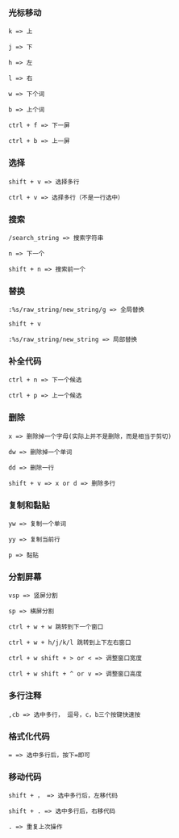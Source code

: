 ### 光标移动

>>>
    k => 上

    j => 下

    h => 左

    l => 右

    w => 下个词

    b => 上个词

    ctrl + f => 下一屏

    ctrl + b => 上一屏

### 选择

>>>
    shift + v => 选择多行

    ctrl + v => 选择多行（不是一行选中）



### 搜索

>>>
    /search_string => 搜索字符串

    n => 下一个

    shift + n => 搜索前一个

### 替换

>>>
    :%s/raw_string/new_string/g => 全局替换

    shift + v

    :%s/raw_string/new_string => 局部替换


### 补全代码

>>>
    ctrl + n => 下一个候选

    ctrl + p => 上一个候选


### 删除

>>>
    x => 删除掉一个字母(实际上并不是删除，而是相当于剪切)

    dw => 删除掉一个单词

    dd => 删除一行

    shift + v => x or d => 删除多行


### 复制和黏贴

>>>
    yw => 复制一个单词

    yy => 复制当前行

    p => 黏贴


### 分割屏幕

>>>
    vsp => 竖屏分割

    sp => 横屏分割

    ctrl + w + w 跳转到下一个窗口

    ctrl + w + h/j/k/l 跳转到上下左右窗口

    ctrl + w shift + > or < => 调整窗口宽度

    ctrl + w shift + ^ or v => 调整窗口高度

### 多行注释

>>>
    ,cb => 选中多行， 逗号，c，b三个按键快速按

### 格式化代码

>>>
    = => 选中多行后，按下=即可


### 移动代码

>>>
    shift + ， => 选中多行后，左移代码

    shift + . => 选中多行后，右移代码

    . => 重复上次操作
